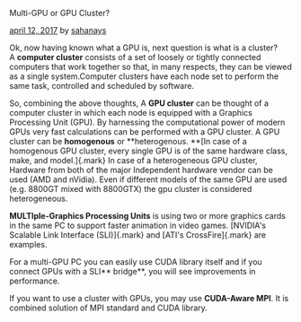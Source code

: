 Multi-GPU or GPU Cluster?

[april 12,
2017](https://blogonparallelcomputing.wordpress.com/2017/04/12/multi-gpu-or-gpu-cluster/) by [sahanays](https://blogonparallelcomputing.wordpress.com/author/sahanays/)

Ok, now having known what a GPU is, next question is what is a cluster?
A **computer cluster** consists of a set of loosely or tightly connected
computers that work together so that, in many respects, they can be
viewed as a single system.Computer clusters have each node set to
perform the same task, controlled and scheduled by software.

So, combining the above thoughts, A **GPU cluster** can be thought of a
computer cluster in which each node is equipped with a Graphics
Processing Unit (GPU). By harnessing the computational power of modern
GPUs very fast calculations can be performed with a GPU cluster. A GPU
cluster can be **homogenous** or **heterogenous. **[In case of a
homogenous GPU cluster, every single GPU is of the same hardware class,
make, and model.]{.mark} In case of a heterogeneous GPU cluster,
Hardware from both of the major Independent hardware vendor can be used
(AMD and nVidia). Even if different models of the same GPU are used
(e.g. 8800GT mixed with 8800GTX) the gpu cluster is considered
heterogeneous.

**MULTIple-Graphics Processing Units** is using two or more graphics
cards in the same PC to support faster animation in video games.
[NVIDIA's Scalable Link Interface (SLI)]{.mark} and [ATI's
CrossFire]{.mark} are examples.

For a multi-GPU PC you can easily use CUDA library itself and if you
connect GPUs with a SLI** bridge**, you will see improvements in
performance.

If you want to use a cluster with GPUs, you may use **CUDA-Aware MPI**.
It is combined solution of MPI standard and CUDA library.
